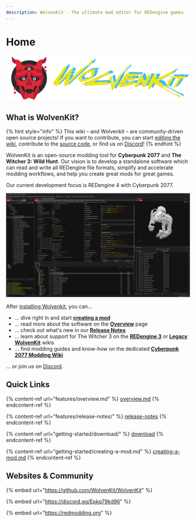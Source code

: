 ```yaml
---
description: WolvenKit - The ultimate mod editor for REDengine games
---
```


# Home

![](<.gitbook/assets/wkit_sammy_text_doublestack (1600x400).png>)

## What is WolvenKit?

{% hint style="info" %}
This wiki – and Wolvenkit – are community-driven open source projects! If you want to contribute, you can start [editing the wiki](https://app.gitbook.com/invite/-MP5ijqI11FeeX7c8-N8/H70HZBOeUulIpkQnBLK7), contribute to the [source code](https://github.com/WolvenKit/Wolvenkit), or find us on [Discord](https://discord.gg/redmodding)!
{% endhint %}

WolvenKit is an open-source modding tool for **Cyberpunk 2077** and **The Witcher 3: Wild Hunt**. Our vision is to develop a standalone software which can read and write all REDengine file formats, simplify and accelerate modding workflows, and help you create great mods for great games.&#x20;

Our current development focus is REDengine 4 with Cyberpunk 2077.

![](<.gitbook/assets/WK 8.6 Editor Example.png>)

After [installing Wolvenkit](https://github.com/WolvenKit/Wolvenkit/releases), you can…

* … dive right in and start [**creating a mod**](getting-started/creating-a-mod.md)
* … read more about the software on the [**Overview**](features/overview.md) page
* … check out what's new in our [**Release Notes**](features/release-notes/)
* … learn about support for The Witcher 3 on the [**REDengine 3**](https://wiki.redmodding.org/redengine3-research/) or [**Legacy WolvenKit**](https://wiki.redmodding.org/legacy-wolvenkit/) wikis
* … find modding guides and know-how on the dedicated [**Cyberpunk 2077 Modding Wiki**](https://wiki.redmodding.org/cyberpunk-2077-modding/)

… or join us on [Discord](https://discord.gg/redmodding).

## Quick Links

{% content-ref url="features/overview.md" %}
[overview.md](features/overview.md)
{% endcontent-ref %}

{% content-ref url="features/release-notes/" %}
[release-notes](features/release-notes/)
{% endcontent-ref %}

{% content-ref url="getting-started/download/" %}
[download](getting-started/download/)
{% endcontent-ref %}

{% content-ref url="getting-started/creating-a-mod.md" %}
[creating-a-mod.md](getting-started/creating-a-mod.md)
{% endcontent-ref %}

## Websites & Community

{% embed url="https://github.com/WolvenKit/WolvenKit" %}

{% embed url="https://discord.gg/Epkq79kd96" %}

{% embed url="https://redmodding.org" %}
